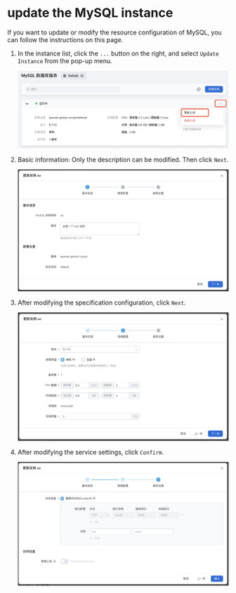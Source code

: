 # update the MySQL instance

If you want to update or modify the resource configuration of MySQL, you can follow the instructions on this page.

1. In the instance list, click the `...` button on the right, and select `Update Instance` from the pop-up menu.

    ![Update example](../images/update01.png)

2. Basic information: Only the description can be modified. Then click `Next`.

    ![Basic Information](../images/update02.png)

3. After modifying the specification configuration, click `Next`.

    ![Specification Configuration](../images/update03.png)

4. After modifying the service settings, click `Confirm`.

    ![Service Settings](../images/update04.png)